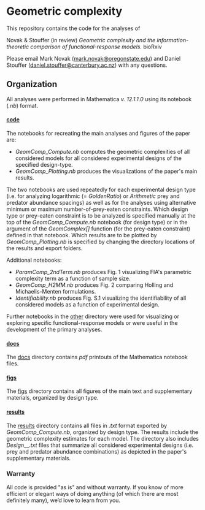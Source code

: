 # Geometric complexity
This repository contains the code for the analyses of

Novak & Stouffer (in review) *Geometric complexity and the information-theoretic comparison of functional-response models.* bioRxiv

Please email Mark Novak (mark.novak@oregonstate.edu) and Daniel Stouffer (daniel.stouffer@canterbury.ac.nz) with any questions.

## Organization
All analyses were performed in Mathematica _v. 12.1.1.0_ using its notebook (_.nb_) format.

#### [code](code/)
The notebooks for recreating the main analyses and figures of the paper are:
- _GeomComp_Compute.nb_ computes the geometric complexities of all considered models for all considered experimental designs of the specified design-type.
- _GeomComp_Plotting.nb_ produces the visualizations of the paper's main results.

The two notebooks are used repeatedly for each experimental design type (i.e. for analyzing logarithmic (= _GoldenRatio_) or _Arithmetic_ prey and predator abundance spacings) as well as for the analyses using alternative minimum or maximum number-of-prey-eaten constraints. Which design type or prey-eaten constraint is to be analyzed is specified manually at the top of the _GeomComp_Compute.nb_ notebook (for design type) or in the argument of the _GeomComplex[]_ function (for the prey-eaten constraint) defined in that notebook.  Which results are to be plotted by _GeomComp_Plotting.nb_ is specified by changing the directory locations of the results and export folders.

Additional notebooks:
- _ParamComp_2ndTerm.nb_ produces Fig. 1 visualizing FIA's parametric complexity term as a function of sample size.
- _GeomComp_H2MM.nb_ produces Fig. 2 comparing Holling and Michaelis-Menten formulations.
- _Identifiability.nb_ produces Fig. S.1 visualizing the identifiability of all considered models as a function of experimental design.

Further notebooks in the [other](code/other) directory were used for visualizing or exploring specific functional-response models or were useful in the development of the primary analyses.

#### [docs](docs)
The [docs](docs) directory contains _pdf_ printouts of the Mathematica notebook files.

#### [figs](figs)
The [figs](figs) directory contains all figures of the main text and supplementary materials, organized by design type.


#### [results](results)
The [results](results) directory contains all files in _.txt_ format exported by _GeomComp_Compute.nb_, organized by design type. The results include the geometric complexity estimates for each model.  The directory also includes _Design___._txt_ files that summarize all considered experimental designs (i.e. prey and predator abundance combinations) as depicted in the paper's supplementary materials.





### Warranty
All code is provided "as is" and without warranty.  If you know of more efficient or elegant ways of doing anything (of which there are most definitely many), we’d love to learn from you.
